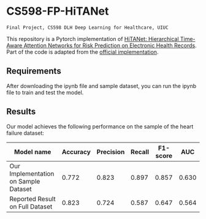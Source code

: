 # CS598-FP-HiTANet
`Final Project, CS598 DLH Deep Learning for Healthcare, UIUC`

This repository is a Pytorch implementation of [HiTANet: Hierarchical Time-Aware Attention Networks for Risk Prediction on Electronic Health Records](https://www.kdd.org/kdd2020/accepted-papers/view/hitanet-hierarchical-time-aware-attention-networks-for-risk-prediction-on-e). Part of the code is adapted from the [official implementation](https://github.com/HiTANet2020/HiTANet).


## Requirements

After downloading the ipynb file and sample dataset, you can run the ipynb file to train and test the model.

<!-- ## Training

To train the model(s) in the paper, run this command:

```train
python train.py --input-data <path_to_data> --alpha 10 --beta 20
```

## Evaluation

To evaluate my model on ImageNet, run:

```eval
python eval.py --model-file mymodel.pth --benchmark imagenet
```

## Pre-trained Models

You can download pretrained models here:

- [My awesome model](https://drive.google.com/mymodel.pth) trained on ImageNet using parameters x,y,z. 
 -->

## Results

Our model achieves the following performance on the sample of the heart failure dataset:


| Model name         | Accuracy  | Precision | Recall | F1-score | AUC |
| ------------------ |-------|----|----- | --------|------ |
| Our Implementation on Sample Dataset  |0.772 | 0.823 | 0.897 | 0.857 | 0.630  |
| Reported Result on Full Dataset  |0.823 | 0.724 | 0.587 | 0.647 | 0.564  |
<!-- 

## Contributing

>📋  Pick a licence and describe how to contribute to your code repository.  -->
